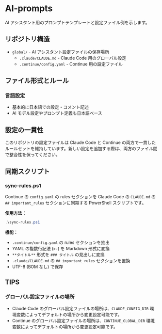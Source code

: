 # AI-prompts

AI アシスタント用のプロンプトテンプレートと設定ファイル例を示します。

## リポジトリ構造

- `global/` - AI アシスタント設定ファイルの保存場所
  - `.claude/CLAUDE.md` - Claude Code 用のグローバル設定
  - `.continue/config.yaml` - Continue 用の設定ファイル

## ファイル形式とルール

### 言語設定

- 基本的に日本語での設定・コメント記述
- AI モデル設定やプロンプト定義も日本語ベース

## 設定の一貫性

このリポジトリの設定ファイルは Claude Code と Continue の両方で一貫したルールセットを維持しています。新しい設定を追加する際は、両方のファイル間で整合性を保ってください。

## 同期スクリプト

### sync-rules.ps1

Continue の `config.yaml` の rules セクションを Claude Code の `CLAUDE.md` の `## important_rules` セクションに同期する PowerShell スクリプトです。

**使用方法：**

```powershell
.\sync-rules.ps1
```

**機能：**

- `.continue/config.yaml` の rules セクションを抽出
- YAML の複数行記法 (`>-`) を Markdown 形式に変換
- `**タイトル**` 形式を `### タイトル` の見出しに変換
- `.claude/CLAUDE.md` の `## important_rules` セクションを置換
- UTF-8 (BOM なし) で保存

## TIPS

### グローバル設定ファイルの場所

- Claude Code のグローバル設定ファイルの場所は、`CLAUDE_CONFIG_DIR` 環境変数によってデフォルトの場所から変更設定可能です。
- Continue のグローバル設定ファイルの場所は、`CONTINUE_GLOBAL_DIR` 環境変数によってデフォルトの場所から変更設定可能です。
